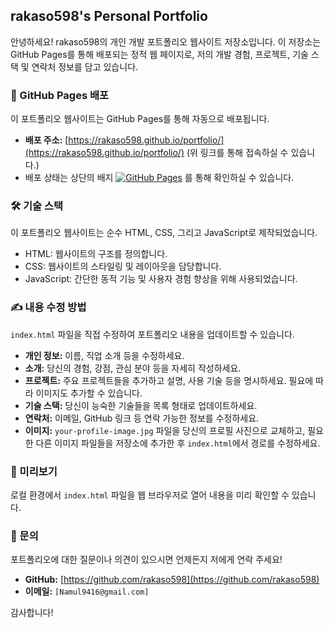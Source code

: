 ## rakaso598's Personal Portfolio

안녕하세요! rakaso598의 개인 개발 포트폴리오 웹사이트 저장소입니다.
이 저장소는 GitHub Pages를 통해 배포되는 정적 웹 페이지로, 저의 개발 경험, 프로젝트, 기술 스택 및 연락처 정보를 담고 있습니다.

### 🚀 GitHub Pages 배포

이 포트폴리오 웹사이트는 GitHub Pages를 통해 자동으로 배포됩니다.

* **배포 주소:** [https://rakaso598.github.io/portfolio/](https://rakaso598.github.io/portfolio/) (위 링크를 통해 접속하실 수 있습니다.)
* 배포 상태는 상단의 배지 [![GitHub Pages](https://github.com/rakaso598/rakaso598.github.io/actions/workflows/pages/pages-build-deployment/badge.svg)](https://github.com/rakaso598/rakaso598.github.io/actions/workflows/pages/pages-build-deployment) 를 통해 확인하실 수 있습니다.

### 🛠️ 기술 스택

이 포트폴리오 웹사이트는 순수 HTML, CSS, 그리고 JavaScript로 제작되었습니다.

* HTML: 웹사이트의 구조를 정의합니다.
* CSS: 웹사이트의 스타일링 및 레이아웃을 담당합니다.
* JavaScript: 간단한 동적 기능 및 사용자 경험 향상을 위해 사용되었습니다.

### ✍️ 내용 수정 방법

`index.html` 파일을 직접 수정하여 포트폴리오 내용을 업데이트할 수 있습니다.

* **개인 정보:** 이름, 직업 소개 등을 수정하세요.
* **소개:** 당신의 경험, 강점, 관심 분야 등을 자세히 작성하세요.
* **프로젝트:** 주요 프로젝트들을 추가하고 설명, 사용 기술 등을 명시하세요. 필요에 따라 이미지도 추가할 수 있습니다.
* **기술 스택:** 당신이 능숙한 기술들을 목록 형태로 업데이트하세요.
* **연락처:** 이메일, GitHub 링크 등 연락 가능한 정보를 수정하세요.
* **이미지:** `your-profile-image.jpg` 파일을 당신의 프로필 사진으로 교체하고, 필요한 다른 이미지 파일들을 저장소에 추가한 후 `index.html`에서 경로를 수정하세요.

### 👀 미리보기

로컬 환경에서 `index.html` 파일을 웹 브라우저로 열어 내용을 미리 확인할 수 있습니다.

### 🤝 문의

포트폴리오에 대한 질문이나 의견이 있으시면 언제든지 저에게 연락 주세요!

* **GitHub:** [https://github.com/rakaso598](https://github.com/rakaso598)
* **이메일:** `[Namul9416@gmail.com]`

감사합니다!
